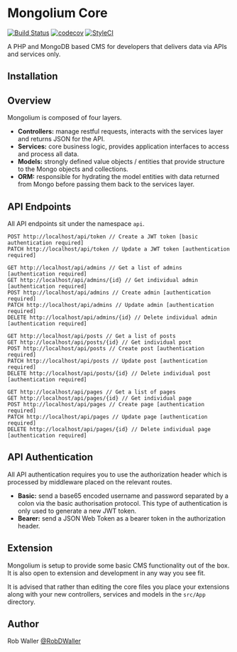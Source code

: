 # Mongolium Core
[![Build Status](https://travis-ci.org/mongolium/mongolium.svg?branch=master)](https://travis-ci.org/mongolium/mongolium) [![codecov](https://codecov.io/gh/mongolium/mongolium/branch/master/graph/badge.svg)](https://codecov.io/gh/mongolium/mongolium)
[![StyleCI](https://styleci.io/repos/123986051/shield?branch=master)](https://styleci.io/repos/123986051)

A PHP and MongoDB based CMS for developers that delivers data via APIs and services only.

## Installation

## Overview

Mongolium is composed of four layers.

- **Controllers:** manage restful requests, interacts with the services layer and returns JSON for the API.
- **Services:** core business logic, provides application interfaces to access and process all data.
- **Models:** strongly defined value objects / entities that provide structure to the Mongo objects and collections.
- **ORM:** responsible for hydrating the model entities with data returned from Mongo before passing them back to the services layer.

## API Endpoints

All API endpoints sit under the namespace `api`.

```
POST http://localhost/api/token // Create a JWT token [basic authentication required]
PATCH http://localhost/api/token // Update a JWT token [authentication required]

GET http://localhost/api/admins // Get a list of admins [authentication required]
GET http://localhost/api/admins/{id} // Get individual admin [authentication required]
POST http://localhost/api/admins // Create admin [authentication required]
PATCH http://localhost/api/admins // Update admin [authentication required]
DELETE http://localhost/api/admins/{id} // Delete individual admin [authentication required]

GET http://localhost/api/posts // Get a list of posts
GET http://localhost/api/posts/{id} // Get individual post
POST http://localhost/api/posts // Create post [authentication required]
PATCH http://localhost/api/posts // Update post [authentication required]
DELETE http://localhost/api/posts/{id} // Delete individual post [authentication required]

GET http://localhost/api/pages // Get a list of pages
GET http://localhost/api/pages/{id} // Get individual page
POST http://localhost/api/pages // Create page [authentication required]
PATCH http://localhost/api/pages // Update page [authentication required]
DELETE http://localhost/api/pages/{id} // Delete individual page [authentication required]
```

## API Authentication

All API authentication requires you to use the authorization header which is processed by middleware placed on the relevant routes.

- **Basic:** send a base65 encoded username and password separated by a colon via the basic authorisation protocol. This type of authentication is only used to generate a new JWT token.
- **Bearer:** send a JSON Web Token as a bearer token in the authorization header.

## Extension  

Mongolium is setup to provide some basic CMS functionality out of the box. It is also open to extension and development in any way you see fit.

It is advised that rather than editing the core files you place your extensions along with your new controllers, services and models in the `src/App` directory. 

## Author

Rob Waller [@RobDWaller](https://twitter.com/RobDWaller)
